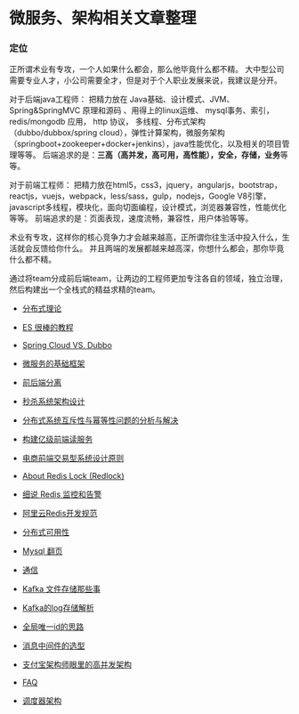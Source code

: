 # 微服务、架构相关文章整理

### 定位
正所谓术业有专攻，一个人如果什么都会，那么他毕竟什么都不精。
大中型公司需要专业人才，小公司需要全才，但是对于个人职业发展来说，我建议是分开。

对于后端java工程师：
把精力放在 Java基础、设计模式、JVM、Spring&SpringMVC 原理和源码 、用得上的linux运维、
mysql事务、索引，redis/mongodb 应用， http 协议， 多线程、分布式架构（dubbo/dubbox/spring cloud），弹性计算架构，微服务架构（springboot+zookeeper+docker+jenkins），java性能优化，以及相关的项目管理等等。
后端追求的是：**三高（高并发，高可用，高性能），安全，存储，业务**等等。

对于前端工程师：
把精力放在html5，css3，jquery，angularjs，bootstrap，reactjs，vuejs，webpack，less/sass，gulp，nodejs，Google V8引擎，javascript多线程，模块化，面向切面编程，设计模式，浏览器兼容性，性能优化等等。
前端追求的是：页面表现，速度流畅，兼容性，用户体验等等。

术业有专攻，这样你的核心竞争力才会越来越高，正所谓你往生活中投入什么，生活就会反馈给你什么。
并且两端的发展都越来越高深，你想什么都会，那你毕竟什么都不精。

通过将team分成前后端team，让两边的工程师更加专注各自的领域，独立治理，然后构建出一个全栈式的精益求精的team。


* [分布式理论](http://www.infoq.com/cn/news/2018/05/distributed-system-architecture?utm_source=tuicool&utm_medium=referral)
* [ES 很棒的教程](https://mp.weixin.qq.com/s/FPnt2dzxrvfPrnaDataVOg)


* [Spring Cloud VS. Dubbo](http://blog.jobbole.com/109635/)
* [微服务的基础框架](http://www.infoq.com/cn/articles/basis-frameworkto-implement-micro-service)
* [前后端分离](http://blog.csdn.net/piantoutongyang/article/details/65446892)
* [秒杀系统架构设计](https://my.oschina.net/xianggao/blog/524943)
* [分布式系统互斥性与幂等性问题的分析与解决](http://geek.csdn.net/news/detail/105842)
* [构建亿级前端读服务](http://jinnianshilongnian.iteye.com/blog/2232271)
* [电商前端交易型系统设计原则](http://jinnianshilongnian.iteye.com/blog/2312284)

* [About Redis Lock (Redlock)](https://martin.kleppmann.com/2016/02/08/how-to-do-distributed-locking.html)
* [细说 Redis 监控和告警](https://juejin.im/entry/57c673912e958a006990f6e9)
* [阿里云Redis开发规范](https://zhuanlan.zhihu.com/p/34570023?utm_source=tuicool&utm_medium=referral)
* [分布式可用性](https://developers.redhat.com/blog/2017/05/16/it-takes-more-than-a-circuit-breaker-to-create-a-resilient-application/)
* [Mysql 翻页](https://yuerblog.cc/2017/06/16/mysql-offset-limit-optimize/)
* [通信](https://mp.weixin.qq.com/s/JRsbK1Un2av9GKmJ8DK7IQ?utm_source=tuicool&utm_medium=referral)
* [Kafka 文件存储那些事](https://tech.meituan.com/kafka-fs-design-theory.html)
* [Kafka的log存储解析](https://blog.csdn.net/jewes/article/details/42970799)
* [全局唯一id的思路](https://mp.weixin.qq.com/s?__biz=MzIwMzg1ODcwMw==&mid=2247486409&amp;idx=1&amp;sn=364f245434b7a5acf62a37ae825fecf0&source=41#wechat_redirect.)
* [消息中间件的选型](https://mp.weixin.qq.com/s/ad7jibTb5nTzh3nDQYKFeg)
* [支付宝架构师眼里的高并发架构](https://www.jianshu.com/p/b815532d58fc?utm_source=tuicool&utm_medium=referral)
* [ FAQ ](https://juejin.im/post/5aae4e8f6fb9a028e52d9e8c)
* [调度器架构](https://mp.weixin.qq.com/s/MJwJTKXX41Dy-stlVElBDQ)
